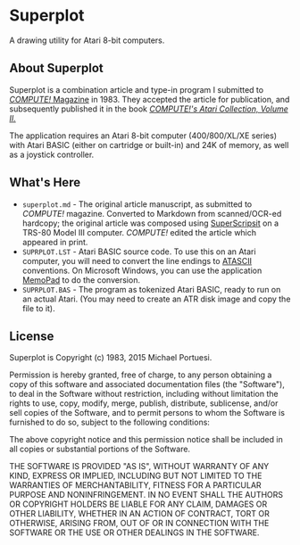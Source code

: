 # Superplot

A drawing utility for Atari 8-bit computers.

## About Superplot

Superplot is a combination article and type-in program I submitted to [_COMPUTE!_ Magazine](https://archive.org/details/compute-magazine) in 1983.  They accepted the article for publication, and subsequently published it in the book [_COMPUTE!'s Atari Collection, Volume II._](https://archive.org/details/ataribooks-computes-atari-collection-vol-2)

The application requires an Atari 8-bit computer (400/800/XL/XE series) with Atari BASIC (either on cartridge or built-in) and 24K of memory, as well as a joystick controller.

## What's Here

- `superplot.md` - The original article manuscript, as submitted to _COMPUTE!_ magazine.  Converted to Markdown from scanned/OCR-ed hardcopy; the original article was composed using [SuperScripsit](https://en.wikipedia.org/wiki/Scripsit) on a TRS-80 Model III computer.  _COMPUTE!_ edited the article which appeared in print.
- `SUPRPLOT.LST` - Atari BASIC source code.  To use this on an Atari computer, you will need to convert the line endings to [ATASCII](https://en.wikipedia.org/wiki/ATASCII) conventions.  On Microsoft Windows, you can use the application [MemoPad](http://joyfulcoder.com/memopad/) to do the conversion.
- `SUPRPLOT.BAS` - The program as tokenized Atari BASIC, ready to run on an actual Atari. (You may need to create an ATR disk image and copy the file to it).

## License

Superplot is Copyright (c) 1983, 2015 Michael Portuesi.

Permission is hereby granted, free of charge, to any person obtaining a copy
of this software and associated documentation files (the "Software"), to deal
in the Software without restriction, including without limitation the rights
to use, copy, modify, merge, publish, distribute, sublicense, and/or sell
copies of the Software, and to permit persons to whom the Software is
furnished to do so, subject to the following conditions:

The above copyright notice and this permission notice shall be included in
all copies or substantial portions of the Software.

THE SOFTWARE IS PROVIDED "AS IS", WITHOUT WARRANTY OF ANY KIND, EXPRESS OR
IMPLIED, INCLUDING BUT NOT LIMITED TO THE WARRANTIES OF MERCHANTABILITY,
FITNESS FOR A PARTICULAR PURPOSE AND NONINFRINGEMENT. IN NO EVENT SHALL THE
AUTHORS OR COPYRIGHT HOLDERS BE LIABLE FOR ANY CLAIM, DAMAGES OR OTHER
LIABILITY, WHETHER IN AN ACTION OF CONTRACT, TORT OR OTHERWISE, ARISING FROM,
OUT OF OR IN CONNECTION WITH THE SOFTWARE OR THE USE OR OTHER DEALINGS IN
THE SOFTWARE.
